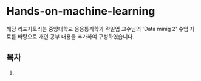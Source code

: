 # Hands-on-machine-learning
해당 리포지토리는 중앙대학교 응용통계학과 곽일엽 교수님의 'Data minig 2' 수업 자료를 바탕으로 개인 공부 내용을 추가하여 구성하였습니다. 

## 목차 
1. 
